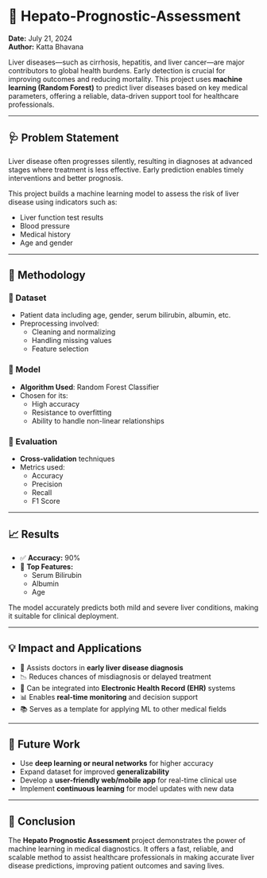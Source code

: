 # 🧬 Hepato-Prognostic-Assessment

**Date:** July 21, 2024  
**Author:** Katta Bhavana

Liver diseases—such as cirrhosis, hepatitis, and liver cancer—are major contributors to global health burdens. Early detection is crucial for improving outcomes and reducing mortality. This project uses **machine learning (Random Forest)** to predict liver diseases based on key medical parameters, offering a reliable, data-driven support tool for healthcare professionals.

---

## 🩺 Problem Statement

Liver disease often progresses silently, resulting in diagnoses at advanced stages where treatment is less effective. Early prediction enables timely interventions and better prognosis.

This project builds a machine learning model to assess the risk of liver disease using indicators such as:

- Liver function test results  
- Blood pressure  
- Medical history  
- Age and gender

---

## 🧪 Methodology

### 🔹 Dataset
- Patient data including age, gender, serum bilirubin, albumin, etc.
- Preprocessing involved:
  - Cleaning and normalizing
  - Handling missing values
  - Feature selection

### 🔹 Model
- **Algorithm Used**: Random Forest Classifier
- Chosen for its:
  - High accuracy
  - Resistance to overfitting
  - Ability to handle non-linear relationships

### 🔹 Evaluation
- **Cross-validation** techniques
- Metrics used:
  - Accuracy
  - Precision
  - Recall
  - F1 Score

---

## 📈 Results

- ✅ **Accuracy:** 90%  
- 🔑 **Top Features:**  
  - Serum Bilirubin  
  - Albumin  
  - Age  

The model accurately predicts both mild and severe liver conditions, making it suitable for clinical deployment.

---

## 💡 Impact and Applications

- 🔬 Assists doctors in **early liver disease diagnosis**
- 📉 Reduces chances of misdiagnosis or delayed treatment
- 🏥 Can be integrated into **Electronic Health Record (EHR)** systems
- 📊 Enables **real-time monitoring** and decision support
- 📚 Serves as a template for applying ML to other medical fields

---

## 🔮 Future Work

- Use **deep learning or neural networks** for higher accuracy
- Expand dataset for improved **generalizability**
- Develop a **user-friendly web/mobile app** for real-time clinical use
- Implement **continuous learning** for model updates with new data

---

## 🧾 Conclusion

The **Hepato Prognostic Assessment** project demonstrates the power of machine learning in medical diagnostics. It offers a fast, reliable, and scalable method to assist healthcare professionals in making accurate liver disease predictions, improving patient outcomes and saving lives.
